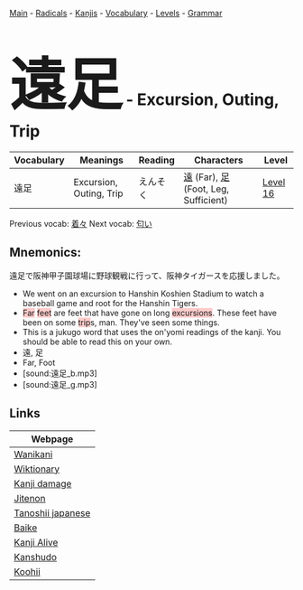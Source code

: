 <style> bigfont {font-size: 100px}</style>
[Main](../README.md) -
[Radicals](../radicals.md) -
[Kanjis](../kanjis.md) -
[Vocabulary](../vocabulary.md) -
[Levels](../levels.md) -
[Grammar](../grammar.md)
# <bigfont> 遠足</bigfont> - Excursion, Outing, Trip 

| Vocabulary | Meanings | Reading | Characters | Level |
| --- | --- | --- | --- | --- |
| 遠足 | Excursion, Outing, Trip | えんそく |  [遠](../kanjis/遠.md) (Far), [足](../kanjis/足.md) (Foot, Leg, Sufficient) | [Level 16](../levels/wk_level16.md) |

Previous vocab: [着々](着々.md) Next vocab: [匂い](匂い.md) 

## Mnemonics:
遠足で阪神甲子園球場に野球観戦に行って、阪神タイガースを応援しました。
* We went on an excursion to Hanshin Koshien Stadium to watch a baseball game and root for the Hanshin Tigers.
* <span style="background-color:#ffcccb"> Far</span> <span style="background-color:#ffcccb"> feet</span> are feet that have gone on long <span style="background-color:#ffcccb"> excursions</span>. These feet have been on some <span style="background-color:#ffcccb"> trip</span>s, man. They've seen some things.
* This is a jukugo word that uses the on'yomi readings of the kanji. You should be able to read this on your own.
* 遠, 足
* Far, Foot
* [sound:遠足_b.mp3]
* [sound:遠足_g.mp3]


## Links 

| Webpage |
| --- |
| [Wanikani          ](https://www.wanikani.com/kanji/遠足) |
| [Wiktionary        ](https://en.wiktionary.org/wiki/遠足) |
| [Kanji damage      ](http://www.kanjidamage.com/kanji/search?utf8=✓&q=遠足) |
| [Jitenon           ](https://jitenon.com/kanji/遠足) |
| [Tanoshii japanese ](https://www.tanoshiijapanese.com/dictionary/kanji.cfm?k=遠足) |
| [Baike             ](https://baike.baidu.com/item/遠足) |
| [Kanji Alive       ](https://app.kanjialive.com/遠足) |
| [Kanshudo          ](https://www.kanshudo.com/searchmn?q=遠足) |
| [Koohii            ](https://kanji.koohii.com/study/kanji/遠足) |
